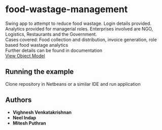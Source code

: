 # food-wastage-management
Swing app to attempt to reduce food wastage. Login details provided. Analytics provided for managerial roles. Enterprises involved are NGO, Logistics, Restaurants and the Government.
<br/> Cases covered: Food collection and distribution, invoice generation, role based food wastage analytics
<br/> Further details can be found in documentation
<br/> [View Object Model](https://github.com/vighneshvnkt/food-wastage-management/blob/master/ObjectModel.jpg)

## Running the example

Clone repository in Netbeans or a similar IDE and run application



## Authors

* **Vighnesh Venkatakrishnan**
* **Neel Indap** 
* **Mitesh Puthran** 
